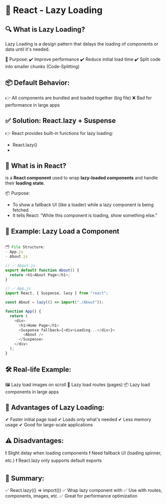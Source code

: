 # 📘 React - Lazy Loading

## 🔍 What is Lazy Loading?

Lazy Loading is a design pattern that delays the loading of components or data until it's needed.

🧠 Purpose:
✔️ Improve performance
✔️ Reduce initial load time
✔️ Split code into smaller chunks (Code-Splitting)

## 📦 Default Behavior:
👉 All components are bundled and loaded together (big file)
❌ Bad for performance in large apps

## ✅ Solution: React.lazy + Suspense

👉 React provides built-in functions for lazy loading:
- React.lazy()
- <Suspense />

## 🧱 What is <Suspense> in React?

<Suspense> is a **React component** used to wrap **lazy-loaded components** and handle their **loading state**.

📦 Purpose:
- To show a fallback UI (like a loader) while a lazy component is being fetched.
- It tells React: “While this component is loading, show something else.”

## 📁 Example: Lazy Load a Component

```js

🗂️ File Structure:
- App.js
- About.js

// ✅ About.js
export default function About() {
  return <h1>About Page</h1>;
}

// ✅ App.js
import React, { Suspense, lazy } from "react";

const About = lazy(() => import("./About"));

function App() {
  return (
    <div>
      <h1>Home Page</h1>
      <Suspense fallback={<div>Loading...</div>}>
        <About />
      </Suspense>
    </div>
  );
}

```
## 🛠️ Real-life Example:

🖼️ Lazy load images on scroll
🧭 Lazy load routes (pages)
📦 Lazy load components in large apps


## 🎯 Advantages of Lazy Loading:

✔ Faster initial page load
✔ Loads only what's needed
✔ Less memory usage
✔ Good for large-scale applications


## ⚠️ Disadvantages:

❗ Slight delay when loading components
❗ Need fallback UI (loading spinner, etc.)
❗ React.lazy only supports default exports


## 🧠 Summary:

✅ React.lazy(() => import())
✅ Wrap lazy component with <Suspense />
✅ Use with routes, components, images, etc.
✅ Great for performance optimization

